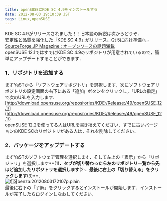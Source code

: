 ```yaml
---
title: openSUSEにKDE SC 4.9をインストールする
date: 2012-08-03 19:10:39 JST
tags: Linux,openSUSE
---
```


KDE SC 4.9がリリースされました！！日本語の解説は次からどうぞ．  
[安定性と品質を強化した「KDE SC 4.9」がリリース、Qt 5に向け準備へ - SourceForge.JP Magazine : オープンソースの話題満載](http://sourceforge.jp/magazine/12/08/02/2116203)  
openSUSE 12.1ではすでにKDE SC 4.9のリポジトリが用意されているので，簡単にアップデートすることができます．

### 1．リポジトリを追加する

まずYaSTから「ソフトウェアリポジトリ」を選択します．次にソフトウェアリポジトリの設定画面の右下にある「追加」ボタンをクリックし，「URLの指定」で次のURLを入力します．  
[http://download.opensuse.org/repositories/KDE:/Release:/49/openSUSE_12.1/](http://download.opensuse.org/repositories/KDE:/Release:/49/openSUSE_12.1/)  
openSUSE 12.2を使ってる人はURLを書き換えてください．すでに古いバージョンのKDE SCのリポジトリがある人は，それを削除してください．

### 2．パッケージをアップデートする

まずYaSTのソフトウェア管理を選択します．そして左上の「表示」から「リポジトリ」を選択します**(1)**．タブが切り替わったら左のリポジトリ一覧から先ほど追加したリポジトリを選択します**(2)**．最後に右上の「切り替える」をクリックします**(3)**．  
![f:id:ibenza:20120803172107p:plain](/2012/08/03/20120803172107.png)  
最後に右下の「了解」をクリックするとインストールが開始します．インストールが完了したらログインしなおしてください．

